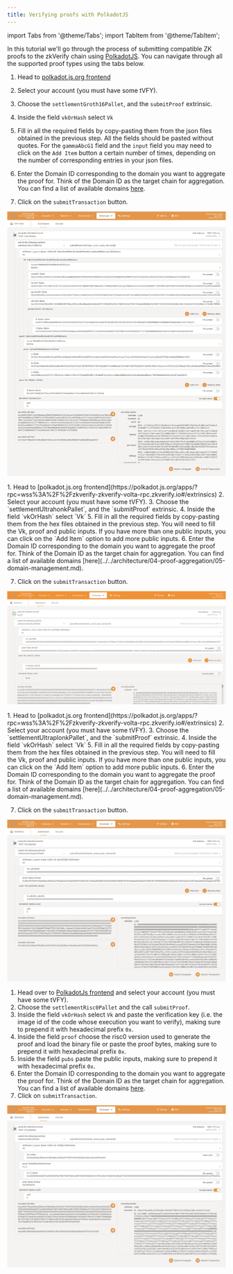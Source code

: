 ```yaml
---
title: Verifying proofs with PolkadotJS
---
```


import Tabs from '@theme/Tabs';
import TabItem from '@theme/TabItem';

In this tutorial we'll go through the process of submitting compatible ZK proofs to the zkVerify chain using [PolkadotJS](https://polkadot.js.org/apps/?rpc=wss%3A%2F%2Fzkverify-zkverify-volta-rpc.zkverify.io#/extrinsics). You can navigate through all the supported proof types using the tabs below.

<Tabs groupId="verify-polkadotjs">

<TabItem value="groth16" label="Groth16">

1. Head to [polkadot.js.org frontend](https://polkadot.js.org/apps/?rpc=wss%3A%2F%2Fzkverify-zkverify-volta-rpc.zkverify.io#/extrinsics)
2. Select your account (you must have some tVFY).
3. Choose the `settlementGroth16Pallet`, and the `submitProof` extrinsic.
4. Inside the field `vkOrHash` select `Vk`
5. Fill in all the required fields by copy-pasting them from the json files obtained in the previous step. All the fields should be pasted without quotes. For the `gammaAbcG1` field and the `input` field you may need to click on the `Add Item` button a certain number of times, depending on the number of corresponding entries in your json files.
6. Enter the Domain ID corresponding to the domain you want to aggregate the proof for. Think of the Domain ID as the target chain for aggregation. You can find a list of available domains [here](../../architecture/04-proof-aggregation/05-domain-management.md).

7. Click on the `submitTransaction` button.

![Groth16 Proof](./img/groth16-proof.png)
</TabItem>

<TabItem value="ultrahonk" label="Ultrahonk">
1. Head to [polkadot.js.org frontend](https://polkadot.js.org/apps/?rpc=wss%3A%2F%2Fzkverify-zkverify-volta-rpc.zkverify.io#/extrinsics)
2. Select your account (you must have some tVFY).
3. Choose the `settlementUltrahonkPallet`, and the `submitProof` extrinsic.
4. Inside the field `vkOrHash` select `Vk`
5. Fill in all the required fields by copy-pasting them from the hex files obtained in the previous step. You will need to fill the Vk, proof and public inputs. If you have more than one public inputs, you can click on the `Add Item` option to add more public inputs.
6. Enter the Domain ID corresponding to the domain you want to aggregate the proof for. Think of the Domain ID as the target chain for aggregation. You can find a list of available domains [here](../../architecture/04-proof-aggregation/05-domain-management.md).

7. Click on the `submitTransaction` button.


![Submit Proof](./img/ultrahonk-proof-explorer.png)
</TabItem>

<TabItem value="ultraplonk" label="Ultraplonk">
1. Head to [polkadot.js.org frontend](https://polkadot.js.org/apps/?rpc=wss%3A%2F%2Fzkverify-zkverify-volta-rpc.zkverify.io#/extrinsics)
2. Select your account (you must have some tVFY).
3. Choose the `settlementUltraplonkPallet`, and the `submitProof` extrinsic.
4. Inside the field `vkOrHash` select `Vk`
5. Fill in all the required fields by copy-pasting them from the hex files obtained in the previous step. You will need to fill the Vk, proof and public inputs. If you have more than one public inputs, you can click on the `Add Item` option to add more public inputs.
6. Enter the Domain ID corresponding to the domain you want to aggregate the proof for. Think of the Domain ID as the target chain for aggregation. You can find a list of available domains [here](../../architecture/04-proof-aggregation/05-domain-management.md).

7. Click on the `submitTransaction` button.

![Submit Proof](./img/ultraplonk-proof-explorer.png)
</TabItem>

<TabItem value="risc-zero" label="Risc Zero">

1. Head over to [PolkadotJs frontend](https://polkadot.js.org/apps/?rpc=wss%3A%2F%2Fzkverify-zkverify-volta-rpc.zkverify.io#/extrinsics) and select your account (you must have some tVFY).
2. Choose the `settlementRisc0Pallet` and the call `submitProof`.
3. Inside the field `vkOrHash` select `Vk` and paste the verification key (i.e. the image id of the code whose execution you want to verify), making sure to prepend it with hexadecimal prefix `0x`.
4. Inside the field `proof` choose the risc0 version used to generate the proof and load the binary file or paste the proof bytes, making sure to prepend it with hexadecimal prefix `0x`.
5. Inside the field `pubs` paste the public inputs, making sure to prepend it with hexadecimal prefix `0x`.
6. Enter the Domain ID corresponding to the domain you want to aggregate the proof for. Think of the Domain ID as the target chain for aggregation. You can find a list of available domains [here](../../architecture/04-proof-aggregation/05-domain-management.md).
7. Click on `submitTransaction`.

![alt_text](./img/risc0-proof.png)
</TabItem>

</Tabs>
